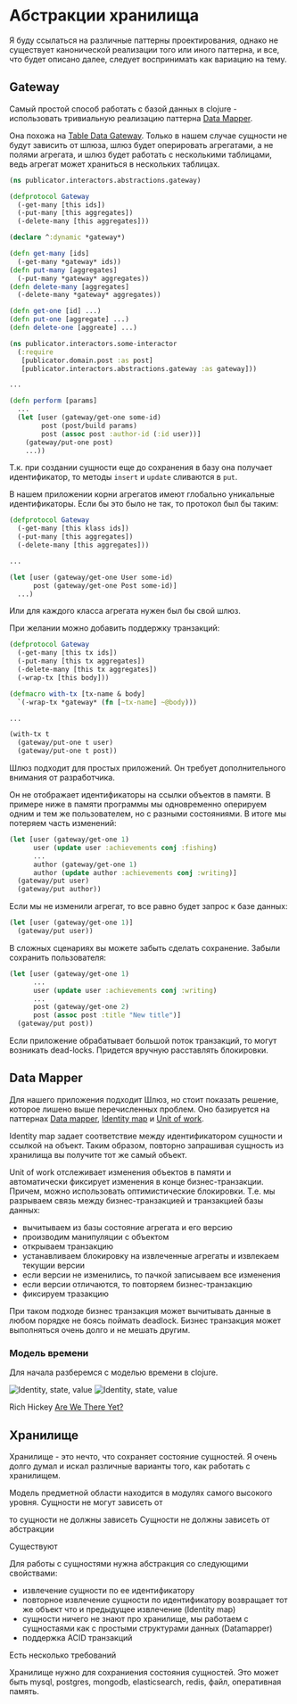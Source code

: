 # Абстракции хранилища

Я буду ссылаться на различные паттерны проектирования, однако не существует канонической
реализации того или иного паттерна, и все, что будет описано далее, следует воспринимать
как вариацию на тему.

## Gateway

Самый простой способ работать с базой данных в clojure - использовать тривиальную
реализацию паттерна [Data Mapper](https://www.martinfowler.com/eaaCatalog/dataMapper.html).

Она похожа на [Table Data Gateway](https://www.martinfowler.com/eaaCatalog/tableDataGateway.html).
Только в нашем случае сущности не будут зависить от шлюза,
шлюз будет оперировать агрегатами, а не полями агрегата,
и шлюз будет работать с несколькими таблицами,
ведь агрегат может храниться в нескольких таблицах.


```clojure
(ns publicator.interactors.abstractions.gateway)

(defprotocol Gateway
  (-get-many [this ids])
  (-put-many [this aggregates])
  (-delete-many [this aggregates]))

(declare ^:dynamic *gateway*)

(defn get-many [ids]
  (-get-many *gateway* ids))
(defn put-many [aggregates]
  (-put-many *gateway* aggregates))
(defn delete-many [aggregates]
  (-delete-many *gateway* aggregates))

(defn get-one [id] ...)
(defn put-one [aggregate] ...)
(defn delete-one [aggreate] ...)
```

```clojure
(ns publicator.interactors.some-interactor
  (:require
   [publicator.domain.post :as post]
   [publicator.interactors.abstractions.gateway :as gateway]))

...

(defn perform [params]
  ...
  (let [user (gateway/get-one some-id)
        post (post/build params)
        post (assoc post :author-id (:id user))]
    (gateway/put-one post)
    ...))
```

Т.к. при создании сущности еще до сохранения в базу она получает идентификатор,
то методы `insert` и `update` сливаются в `put`.

В нашем приложении корни агрегатов имеют глобально уникальные идентификаторы.
Если бы это было не так, то протокол был бы таким:

```clojure
(defprotocol Gateway
  (-get-many [this klass ids])
  (-put-many [this aggregates])
  (-delete-many [this aggregates]))

...

(let [user (gateway/get-one User some-id)
      post (gateway/get-one Post some-id)]
  ...)
```

Или для каждого класса агрегата нужен был бы свой шлюз.

При желании можно добавить поддержку транзакций:

```clojure
(defprotocol Gateway
  (-get-many [this tx ids])
  (-put-many [this tx aggregates])
  (-delete-many [this tx aggregates])
  (-wrap-tx [this body]))

(defmacro with-tx [tx-name & body]
  `(-wrap-tx *gateway* (fn [~tx-name] ~@body)))

...

(with-tx t
  (gateway/put-one t user)
  (gateway/put-one t post))
```

Шлюз подходит для простых приложений. Он требует дополнительного внимания от разработчика.

Он не отображает идентификаторы на ссылки объектов в памяти.
В примере ниже в памяти программы мы одновременно оперируем одним и тем же
пользователем, но с разными состояниями. В итоге мы потеряем часть изменений:

```clojure
(let [user (gateway/get-one 1)
      user (update user :achievements conj :fishing)
      ...
      author (gateway/get-one 1)
      author (update author :achievements conj :writing)]
  (gateway/put user)
  (gateway/put author))
```

Если мы не изменили агрегат, то все равно будет запрос к базе данных:

```clojure
(let [user (gateway/get-one 1)]
  (gateway/put user))
```

В сложных сценариях вы можете забыть сделать сохранение.
Забыли сохранить пользователя:

```clojure
(let [user (gateway/get-one 1)
      ...
      user (update user :achievements conj :writing)
      ...
      post (gateway/get-one 2)
      post (assoc post :title "New title")]
  (gateway/put post))
```

Если приложение обрабатывает большой поток транзакций, то могут возникать dead-locks.
Придется вручную расставлять блокировки.

## Data Mapper

Для нашего приложения подходит Шлюз, но стоит показать решение, которое лишено
выше перечисленных проблем. Оно базируется на паттернах
[Data mapper](https://www.martinfowler.com/eaaCatalog/dataMapper.html),
[Identity map](https://www.martinfowler.com/eaaCatalog/identityMap.html) и
[Unit of work](https://www.martinfowler.com/eaaCatalog/unitOfWork.html).

Identity map задает соответствие между идентификатором сущности и ссылкой на объект.
Таким образом, повторно запрашивая сущность из хранилища вы получите тот же самый объект.

Unit of work отслеживает изменения объектов в памяти и автоматически фиксирует изменения
в конце бизнес-транзакции.
Причем, можно использовать оптимистические блокировки.
Т.е. мы разрываем связь между бизнес-транзакцией и транзакцией базы данных:

+ вычитываем из базы состояние агрегата и его версию
+ производим манипуляции с объектом
+ открываем транзакцию
+ устанавливаем блокировку на извлеченные агрегаты и извлекаем текущии версии
+ если версии не изменились, то пачкой записываем все изменения
+ если версии отличаются, то повторяем бизнес-транзакцию
+ фиксируем тразакцию

При таком подходе бизнес транзакция может вычитывать данные в любом порядке не боясь поймать
deadlock. Бизнес транзакция может выполняться очень долго и не мешать другим.

### Модель времени

Для начала разберемся с моделью времени в clojure.



<img src="img/identity_state_value.jpg" alt="Identity, state, value">
<img src="img/time_model.jpg" alt="Identity, state, value">


Rich Hickey [Are We There Yet?](https://github.com/matthiasn/talk-transcripts/blob/master/Hickey_Rich/AreWeThereYet.md)





## Хранилище

Хранилище - это нечто, что сохраняет состояние сущностей.
Я очень долго думал и искал различные варианты того, как работать с хранилищем.


Модель предметной области находится в модулях самого высокого уровня.
Сущности не могут зависеть от

то сущности не должны зависеть
Сущности не должны зависеть от абстракции


Существуют

Для работы с сущностями нужна абстракция со следующими свойствами:

+ извлечение сущности по ее идентификатору
+ повторное извлечение сущности по идентификатору
  возвращает тот же объект что и предыдущее извлечение
  (Identity map)
+ сущности ничего не знают про хранилище,
  мы работаем с сущностаями как с простыми структурами данных
  (Datamapper)
+ поддержка ACID транзакций


Есть несколько требований


Хранилище нужно для сохраниения состояния сущностей.
Это может быть mysql, postgres, mongodb, elasticsearch, redis, файл, оперативная память.
